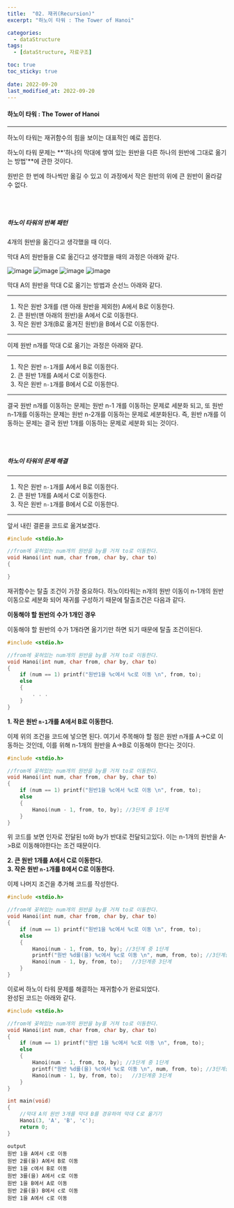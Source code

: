 ```yaml
---
title:  "02. 재귀(Recursion)"
excerpt: "하노이 타워 : The Tower of Hanoi"

categories:
  - dataStructure
tags:
  - [dataStructure, 자료구조]

toc: true
toc_sticky: true
 
date: 2022-09-20
last_modified_at: 2022-09-20
---
```


#### 하노이 타워 : The Tower of Hanoi
---

하노이 타워는 재귀함수의 힘을 보이는 대표적인 예로 꼽힌다.  

하노이 타워 문제는 **'하나의 막대에 쌓여 있는 원반을 다른 하나의 원반에 그대로 옮기는 방법'**에 관한 것이다.  

원반은 한 번에 하나씩만 옮길 수 있고 이 과정에서 작은 원반의 위에 큰 원반이 올라갈 수 없다.  

<br>
<br>

##### 하노이 타워의 반복 패턴  

4개의 원반을 옮긴다고 생각했을 때 이다.  

막대 A의 원반들을 C로 옮긴다고 생각했을 때의 과정은 아래와 같다.  

![image](https://user-images.githubusercontent.com/106606698/191141603-21ad8bed-8551-4d34-9b2b-12d725c82a39.png)
![image](https://user-images.githubusercontent.com/106606698/191141652-328fe707-9b8b-462b-b223-18d0ead67610.png)
![image](https://user-images.githubusercontent.com/106606698/191141696-0c968378-0e5c-4a80-a9fe-3971e94547bd.png)
![image](https://user-images.githubusercontent.com/106606698/191141726-e4cb2aab-e6dd-4c77-b98a-acde4e453a86.png)

막대 A의 원반을 막대 C로 옮기는 방법과 순선느 아래와 같다.  

---

1. 작은 원반 3개를 (맨 아래 원반을 제외한) A에서 B로 이동한다.  
2. 큰 원반(맨 아래의 원반)을 A에서 C로 이동한다.  
3. 작은 원반 3개(B로 옮겨진 원반)을 B에서 C로 이동한다.  

---

이제 원반 n개를 막대 C로 옮기는 과정은 아래와 같다.  

---

1. 작은 원반 `n-1`개를 A에서 B로 이동한다.  
2. 큰 원반 1개를 A에서 C로 이동한다.  
3. 작은 원반 `n-1`개를 B에서 C로 이동한다.  

---

결국 원반 n개를 이동하는 문제는 원반 n-1 개를 이동하는 문제로 세분화 되고, 또 원반 n-1개를 이동하는 문제는 원반 n-2개를 이동하는 문제로 세분화된다. 즉, 원반 n개를 이동하는 문제는 결국 원반 1개를 이동하는 문제로 세분화 되는 것이다.

<br>
<br>

##### 하노이 타워의 문제 해결  

---

1. 작은 원반 `n-1`개를 A에서 B로 이동한다.  
2. 큰 원반 1개를 A에서 C로 이동한다.  
3. 작은 원반 `n-1`개를 B에서 C로 이동한다.  

---  

앞서 내린 결론을 코드로 옮겨보겠다.  

```c
#include <stdio.h>

//from에 꽂혀있는 num개의 원반을 by를 거쳐 to로 이동한다.
void Hanoi(int num, char from, char by, char to)
{

}
```  

재귀함수는 탈출 조건이 가장 중요하다. 하노이타워는 n개의 원반 이동이 n-1개의 원반 이동으로 세분화 되어 재귀를 구성하기 때문에 탈출조건은 다음과 같다.  

**이동해야 할 원반의 수가 1개인 경우**  

이동해야 할 원반의 수가 1개라면 옮기기만 하면 되기 때문에 탈출 조건이된다.  

```c
#include <stdio.h>

//from에 꽂혀있는 num개의 원반을 by를 거쳐 to로 이동한다.
void Hanoi(int num, char from, char by, char to)
{
	if (num == 1) printf("원반1을 %c에서 %c로 이동 \n", from, to);
	else
	{
		. . .
	}
}
```  

**1. 작은 원반 `n-1`개를 A에서 B로 이동한다.**

이제 위의 조건을 코드에 넣으면 된다. 여기서 주목해야 할 점은 원반 n개를 A->C로 이동하는 것인데, 이를 위해 n-1개의 원반을 A->B로 이동해야 한다는 것이다.  

```c
#include <stdio.h>

//from에 꽂혀있는 num개의 원반을 by를 거쳐 to로 이동한다.
void Hanoi(int num, char from, char by, char to)
{
	if (num == 1) printf("원반1을 %c에서 %c로 이동 \n", from, to);
	else
	{
		Hanoi(num - 1, from, to, by); //3단계 중 1단계
	}
}
```  

위 코드를 보면 인자로 전달된 to와 by가 반대로 전달되고있다. 이는 n-1개의 원반을 A->B로 이동해야한다는 조건 때문이다.  

**2. 큰 원반 1개를 A에서 C로 이동한다.**  
**3. 작은 원반 `n-1`개를 B에서 C로 이동한다.**    

이제 나머지 조건을 추가해 코드를 작성한다.  

```c
#include <stdio.h>

//from에 꽂혀있는 num개의 원반을 by를 거쳐 to로 이동한다.
void Hanoi(int num, char from, char by, char to)
{
	if (num == 1) printf("원반1을 %c에서 %c로 이동 \n", from, to);
	else
	{
		Hanoi(num - 1, from, to, by); //3단계 중 1단계
		printf("원반 %d를(을) %c에서 %c로 이동 \n", num, from, to); //3단계중 2단계
		Hanoi(num - 1, by, from, to);	//3단계중 3단계
	}
}
```  

이로써 하노이 타워 문제를 해결하는 재귀함수가 완료되었다.  
완성된 코드는 아래와 같다.  

```c
#include <stdio.h>

//from에 꽂혀있는 num개의 원반을 by를 거쳐 to로 이동한다.
void Hanoi(int num, char from, char by, char to)
{
	if (num == 1) printf("원반 1을 %c에서 %c로 이동 \n", from, to);
	else
	{
		Hanoi(num - 1, from, to, by); //3단계 중 1단계
		printf("원반 %d를(을) %c에서 %c로 이동 \n", num, from, to); //3단계중 2단계
		Hanoi(num - 1, by, from, to);	//3단계중 3단계
	}
}

int main(void)
{
	//막대 A의 원반 3개를 막대 B를 경유하여 막대 C로 옮기기
	Hanoi(3, 'A', 'B', 'c');
	return 0;
}
```

```
output
원반 1을 A에서 c로 이동
원반 2를(을) A에서 B로 이동
원반 1을 c에서 B로 이동
원반 3를(을) A에서 c로 이동
원반 1을 B에서 A로 이동
원반 2를(을) B에서 c로 이동
원반 1을 A에서 c로 이동
```